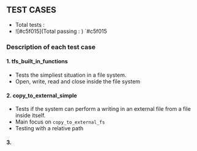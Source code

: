 ## TEST CASES

- Total tests : 
- ![#c5f015](Total passing : ) `#c5f015 

### Description of each test case

#### 1. tfs_built_in_functions
- Tests the simpliest situation in a file system.
- Open, write, read and close inside the file system

#### 2. copy_to_external_simple
- Tests if the system can perform a writing in an external file from a file inside itself. 
- Main focus on `copy_to_external_fs`
- Testing with a relative path 

#### 3. 


